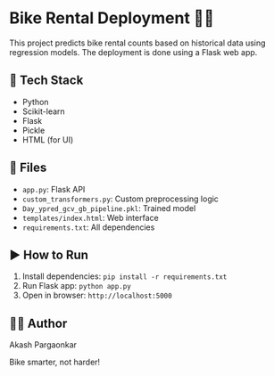 # Bike Rental Deployment 🚴‍♂️

This project predicts bike rental counts based on historical data using regression models. The deployment is done using a Flask web app.

## 🔧 Tech Stack
- Python
- Scikit-learn
- Flask
- Pickle
- HTML (for UI)

## 📁 Files
- `app.py`: Flask API
- `custom_transformers.py`: Custom preprocessing logic
- `Day_ypred_gcv_gb_pipeline.pkl`: Trained model
- `templates/index.html`: Web interface
- `requirements.txt`: All dependencies

## ▶️ How to Run
1. Install dependencies: `pip install -r requirements.txt`
2. Run Flask app: `python app.py`
3. Open in browser: `http://localhost:5000`

## 🙋‍♂️ Author
Akash Pargaonkar

Bike smarter, not harder!

